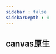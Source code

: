 ```yaml
---
sidebar : false
sidebarDepth : 0
---
```


## canvas原生
<ClientOnly>
<particles></particles>
</ClientOnly>
